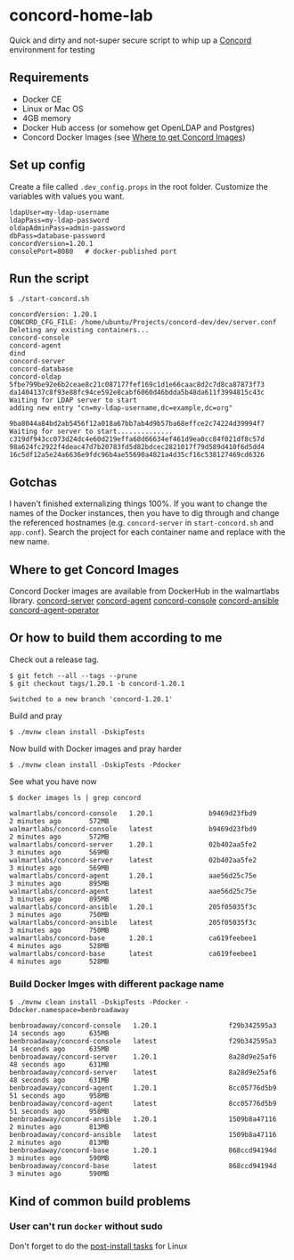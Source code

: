 # concord-home-lab
Quick and dirty and not-super secure script to whip up a [Concord](https://concord.walmartlabs.com) environment for testing

## Requirements
* Docker CE
* Linux or Mac OS
* 4GB memory
* Docker Hub access (or somehow get OpenLDAP and Postgres)
* Concord Docker Images (see [Where to get Concord Images](#where-to-get-concord-images))

## Set up config
Create a file called `.dev_config.props` in the root folder. Customize the variables with values you want. 

```properties
ldapUser=my-ldap-username
ldapPass=my-ldap-password
oldapAdminPass=admin-password
dbPass=database-password
concordVersion=1.20.1
consolePort=8080   # docker-published port
```

## Run the script
```
$ ./start-concord.sh
```
```
concordVersion: 1.20.1
CONCORD_CFG_FILE: /home/ubuntu/Projects/concord-dev/dev/server.conf
Deleting any existing containers...
concord-console
concord-agent
dind
concord-server
concord-database
concord-oldap
5fbe799be92e6b2ceae8c21c087177fef169c1d1e66caac8d2c7d8ca87873f73
da1404137c8f93e88fc94ce592e8cabf6060d46bdda5b48da611f3994815c43c
Waiting for LDAP server to start
adding new entry "cn=my-ldap-username,dc=example,dc=org"

9ba8044a84bd2ab5456f12a018a67bb7ab4d9b57ba68effce2c74224d39994f7
Waiting for server to start..............
c319df943cc073d24dc4e60d219effa68d66634ef461d9ea0cc84f021df8c57d
98a624fc2922f4deac47d7b20783fd5d82bdcec2821017f79d589d410f6d5dd4
16c5df12a5e24a6636e9fdc96b4ae55690a4821a4d35cf16c538127469cd6326
```

## Gotchas
I haven't finished externalizing things 100%. If you want to change the names of the Docker instances, then you have to dig through and change the referenced hostnames (e.g. `concord-server` in `start-concord.sh` and `app.conf`). Search the project for each container name and replace with the new name.

## Where to get Concord Images
Concord Docker images are available from DockerHub in the walmartlabs library.
[concord-server](https://hub.docker.com/r/walmartlabs/concord-server)
[concord-agent](https://hub.docker.com/r/walmartlabs/concord-agent)
[concord-console](https://hub.docker.com/r/walmartlabs/concord-console)
[concord-ansible](https://hub.docker.com/r/walmartlabs/concord-ansible)
[concord-agent-operator](https://hub.docker.com/r/walmartlabs/concord-agent-operator)


## Or how to build them according to me
Check out a release tag.
```
$ git fetch --all --tags --prune
$ git checkout tags/1.20.1 -b concord-1.20.1
```
```
Switched to a new branch 'concord-1.20.1'
```
Build and pray
```
$ ./mvnw clean install -DskipTests
```
Now build with Docker images and pray harder
```
$ ./mvnw clean install -DskipTests -Pdocker
```
See what you have now
```
$ docker images ls | grep concord
```
```
walmartlabs/concord-console   1.20.1              b9469d23fbd9        2 minutes ago       572MB
walmartlabs/concord-console   latest              b9469d23fbd9        2 minutes ago       572MB
walmartlabs/concord-server    1.20.1              02b402aa5fe2        3 minutes ago       569MB
walmartlabs/concord-server    latest              02b402aa5fe2        3 minutes ago       569MB
walmartlabs/concord-agent     1.20.1              aae56d25c75e        3 minutes ago       895MB
walmartlabs/concord-agent     latest              aae56d25c75e        3 minutes ago       895MB
walmartlabs/concord-ansible   1.20.1              205f05035f3c        3 minutes ago       750MB
walmartlabs/concord-ansible   latest              205f05035f3c        3 minutes ago       750MB
walmartlabs/concord-base      1.20.1              ca619feebee1        4 minutes ago       528MB
walmartlabs/concord-base      latest              ca619feebee1        4 minutes ago       528MB
```

### Build Docker Imges with different package name
```
$ ./mvnw clean install -DskipTests -Pdocker -Ddocker.namespace=benbroadaway
```
```
benbroadaway/concord-console   1.20.1                  f29b342595a3        14 seconds ago      635MB
benbroadaway/concord-console   latest                  f29b342595a3        14 seconds ago      635MB
benbroadaway/concord-server    1.20.1                  8a28d9e25af6        48 seconds ago      631MB
benbroadaway/concord-server    latest                  8a28d9e25af6        48 seconds ago      631MB
benbroadaway/concord-agent     1.20.1                  8cc05776d5b9        51 seconds ago      958MB
benbroadaway/concord-agent     latest                  8cc05776d5b9        51 seconds ago      958MB
benbroadaway/concord-ansible   1.20.1                  1509b8a47116        2 minutes ago       813MB
benbroadaway/concord-ansible   latest                  1509b8a47116        2 minutes ago       813MB
benbroadaway/concord-base      1.20.1                  868ccd94194d        3 minutes ago       590MB
benbroadaway/concord-base      latest                  868ccd94194d        3 minutes ago       590MB
```

## Kind of common build problems
### User can't run `docker` without sudo
Don't forget to do the [post-install tasks](https://docs.docker.com/install/linux/linux-postinstall/) for Linux